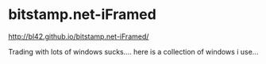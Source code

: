 bitstamp.net-iFramed
====================

http://bl42.github.io/bitstamp.net-iFramed/

Trading with lots of windows sucks.... here is a collection of windows i use...
